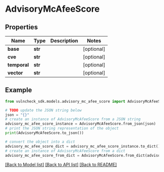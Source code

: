 # AdvisoryMcAfeeScore


## Properties

Name | Type | Description | Notes
------------ | ------------- | ------------- | -------------
**base** | **str** |  | [optional] 
**cve** | **str** |  | [optional] 
**temporal** | **str** |  | [optional] 
**vector** | **str** |  | [optional] 

## Example

```python
from vulncheck_sdk.models.advisory_mc_afee_score import AdvisoryMcAfeeScore

# TODO update the JSON string below
json = "{}"
# create an instance of AdvisoryMcAfeeScore from a JSON string
advisory_mc_afee_score_instance = AdvisoryMcAfeeScore.from_json(json)
# print the JSON string representation of the object
print(AdvisoryMcAfeeScore.to_json())

# convert the object into a dict
advisory_mc_afee_score_dict = advisory_mc_afee_score_instance.to_dict()
# create an instance of AdvisoryMcAfeeScore from a dict
advisory_mc_afee_score_from_dict = AdvisoryMcAfeeScore.from_dict(advisory_mc_afee_score_dict)
```
[[Back to Model list]](../README.md#documentation-for-models) [[Back to API list]](../README.md#documentation-for-api-endpoints) [[Back to README]](../README.md)


